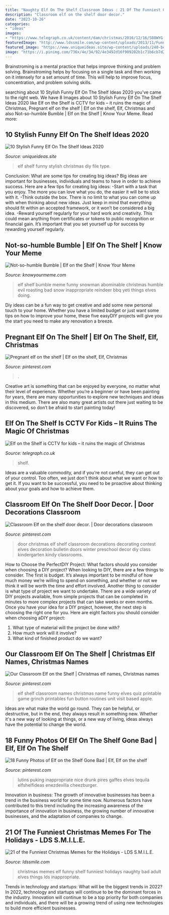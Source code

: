```yaml
---
title: "Naughty Elf On The Shelf Classroom Ideas : 21 Of The Funniest Christmas Memes For The Holidays"
description: "Classroom elf on the shelf door decor."
date: "2023-10-26"
categories:
- "ideas"
images:
- "https://www.telegraph.co.uk/content/dam/christmas/2016/12/16/S08WYG-xlarge_trans_NvBQzQNjv4BqqVzuuqpFlyLIwiB6NTmJwSrXQAD_WS9MbUDhaE03OjE.jpg"
featuredImage: "http://www.ldssmile.com/wp-content/uploads/2013/11/Funny-Pictures-Elf-on-the-shelf.jpg"
featured_image: "https://www.uniqueideas.site/wp-content/uploads/240-best-elf-on-the-shelf-ideas-images-on-pinterest-shelf-3.jpg"
image: "https://i.pinimg.com/736x/4e/34/92/4e3492d16f909202b1c71b6cb7d27def--elf-names-classroom-routines.jpg"
---
```



Brainstroming is a mental practice that helps improve thinking and problem solving. Brainstroming helps by focusing on a single task and then working on it intensely for a set amount of time. This will help to improve focus, concentration, and problem solving skills.

	

		
searching about 10 Stylish Funny Elf On The Shelf Ideas 2020 you've came to the right web. We have 8 Images about 10 Stylish Funny Elf On The Shelf Ideas 2020 like Elf on the Shelf is CCTV for kids – it ruins the magic of Christmas, Pregnant elf on the shelf | Elf on the shelf, Elf, Christmas and also Not-so-humble Bumble | Elf on the Shelf | Know Your Meme. Read more:
		
    
## 10 Stylish Funny Elf On The Shelf Ideas 2020

<img loading=lazy src="https://www.uniqueideas.site/wp-content/uploads/240-best-elf-on-the-shelf-ideas-images-on-pinterest-shelf-3.jpg" onerror="this.onerror=null;this.src='https://tse4.mm.bing.net/th?id=OIP.giZy8_yM4minUTQASz3QzgHaLH&amp;pid=15.1';" alt="10 Stylish Funny Elf On The Shelf Ideas 2020">

_Source: uniqueideas.site_

>elf shelf funny stylish christmas diy file type. 

	

Conclusion: What are some tips for creating big ideas?
Big ideas are important for businesses, individuals and teams to have in order to achieve success. Here are a few tips for creating big ideas:
-Start with a task that you enjoy. The more you can love what you do, the easier it will be to stick with it.
-Think outside the box. There is no limit to what you can come up with when thinking about new ideas. Just keep in mind that everything should fit within an accepted framework, or it won’t be considered a big idea.
-Reward yourself regularly for your hard work and creativity. This could mean anything from certificates or tokens to public recognition or financial gain. It’s important that you set yourself up for success by rewarding yourself regularly.

    
## Not-so-humble Bumble | Elf On The Shelf | Know Your Meme

<img loading=lazy src="http://i1.kym-cdn.com/photos/images/original/000/664/610/cf2.jpg" onerror="this.onerror=null;this.src='https://tse1.mm.bing.net/th?id=OIP.yq6b-QGltZTFLN4lBiEQ5wHaFj&amp;pid=15.1';" alt="Not-so-humble Bumble | Elf on the Shelf | Know Your Meme">

_Source: knowyourmeme.com_

>elf shelf bumble meme funny snowman abominable christmas humble evil roasting bad snow inappropriate reindeer bbq yeti things elves doing. 

	

Diy ideas can be a fun way to get creative and add some new personal touch to your home. Whether you have a limited budget or just want some tips on how to improve your home, these five easyDIY projects will give you the start you need to make any renovation a breeze.

    
## Pregnant Elf On The Shelf | Elf On The Shelf, Elf, Christmas

<img loading=lazy src="https://i.pinimg.com/736x/18/17/7b/18177b597f163c4a50eb3c1c6840a159--elf-on-the-shelf-shelves.jpg" onerror="this.onerror=null;this.src='https://tse1.mm.bing.net/th?id=OIP.Yry4J-dRH297omTfbN_AHgHaLH&amp;pid=15.1';" alt="Pregnant elf on the shelf | Elf on the shelf, Elf, Christmas">

_Source: pinterest.com_

>. 

	

Creative art is something that can be enjoyed by everyone, no matter what their level of experience. Whether you’re a beginner or have been painting for years, there are many opportunities to explore new techniques and ideas in this medium. There are also many great artists out there just waiting to be discovered, so don’t be afraid to start painting today!

    
## Elf On The Shelf Is CCTV For Kids – It Ruins The Magic Of Christmas

<img loading=lazy src="https://www.telegraph.co.uk/content/dam/christmas/2016/12/16/S08WYG-xlarge_trans_NvBQzQNjv4BqqVzuuqpFlyLIwiB6NTmJwSrXQAD_WS9MbUDhaE03OjE.jpg" onerror="this.onerror=null;this.src='https://tse2.mm.bing.net/th?id=OIP.i_fcFYT9_FAascTclcK7mgHaEo&amp;pid=15.1';" alt="Elf on the Shelf is CCTV for kids – it ruins the magic of Christmas">

_Source: telegraph.co.uk_

>shelf. 

	

Ideas are a valuable commodity, and if you're not careful, they can get out of your control. Too often, we just don't think about what we want or how to get it. If you want to be successful, you need to be proactive about thinking about your goals and how to achieve them.

    
## Classroom Elf On The Shelf Door Decor. | Door Decorations Classroom

<img loading=lazy src="https://i.pinimg.com/736x/bd/d5/83/bdd583fb335b44cc217327a1bef3b422--christmas-door-winter-christmas.jpg" onerror="this.onerror=null;this.src='https://tse2.mm.bing.net/th?id=OIP.8ut8WXCPfva3FCaBZCKZMwHaLH&amp;pid=15.1';" alt="Classroom Elf on the shelf door decor. | Door decorations classroom">

_Source: pinterest.com_

>door christmas elf shelf classroom decorations decorating contest elves decoration bulletin doors winter preschool decor diy class kindergarten kindy classrooms. 

	

How to Choose the PerfectDIY Project: What factors should you consider when choosing a DIY project?
When looking to DIY, there are a few things to consider. The first is budget. It’s always important to be mindful of how much money we’re willing to spend on something, and whether or not we think it will be worth the time and effort involved. Another thing to consider is what type of project we want to undertake. There are a wide variety of DIY projects available, from simple projects that can be completed in minutes to more complex projects that can take weeks or even months. Once you have your idea for a DIY project, however, the next step is choosing the right one for you. Here are eight factors you should consider when choosing aDIY project: 
1) What type of material will the project be done with?
2) How much work will it involve?
3) What kind of finished product do we want?

    
## Our Classroom Elf On The Shelf | Christmas Elf Names, Christmas Names

<img loading=lazy src="https://i.pinimg.com/736x/4e/34/92/4e3492d16f909202b1c71b6cb7d27def--elf-names-classroom-routines.jpg" onerror="this.onerror=null;this.src='https://tse4.mm.bing.net/th?id=OIP.yQMlVzlCO0axK1vp1aNjaQHaJl&amp;pid=15.1';" alt="Our Classroom Elf on the Shelf | Christmas elf names, Christmas names">

_Source: pinterest.com_

>elf shelf classroom names christmas name funny elves quiz printable game grinch printables fun button routines unit visit based apple. 

	

Ideas are what make the world go round. They can be helpful, or destructive, but in the end, they always result in something new. Whether it's a new way of looking at things, or a new way of living, ideas always have the potential to change the world.

    
## 18 Funny Photos Of Elf On The Shelf Gone Bad | Elf, Elf On The Shelf

<img loading=lazy src="https://i.pinimg.com/736x/53/36/c0/5336c0f995ec574a5cba958e83589b14.jpg" onerror="this.onerror=null;this.src='https://tse3.mm.bing.net/th?id=OIP.76CRm_hSBtpymbgdUWQsOwHaFp&amp;pid=15.1';" alt="18 Funny Photos of Elf on the Shelf Gone Bad | Elf, Elf on the shelf">

_Source: pinterest.com_

>lutins puking inappropriate nice drunk pires gaffes elves tequila elfshelfideas enezdevilla cheezburger. 

	

Innovation in business:
The growth of innovative businesses has been a trend in the business world for some time now. Numerous factors have contributed to this trend including the increasing awareness of the importance of innovation in business, the growing number of innovative businesses, and the adaptation of companies to change.

    
## 21 Of The Funniest Christmas Memes For The Holidays - LDS S.M.I.L.E.

<img loading=lazy src="http://www.ldssmile.com/wp-content/uploads/2013/11/Funny-Pictures-Elf-on-the-shelf.jpg" onerror="this.onerror=null;this.src='https://tse1.mm.bing.net/th?id=OIP.Kz0XtFVqR9cwR6Jm7mhjnwHaJv&amp;pid=15.1';" alt="21 of the Funniest Christmas Memes for the Holidays - LDS S.M.I.L.E.">

_Source: ldssmile.com_

>christmas memes elf funny shelf funniest holidays naughty bad adult elves things lds inappropriate. 

	

Trends in technology and startups: What will be the biggest trends in 2022?
In 2022, technology and startups will continue to be the dominant forces in the industry. Innovation will continue to be a top priority for both companies and individuals, and there will be a growing trend of using new technologies to build more efficient businesses.


